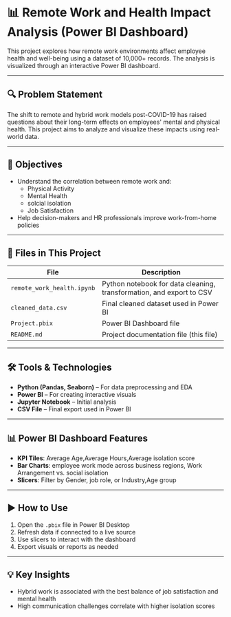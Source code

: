 # 📊 Remote Work and Health Impact Analysis (Power BI Dashboard)

This project explores how remote work environments affect employee health and well-being using a dataset of 10,000+ records. The analysis is visualized through an interactive Power BI dashboard.

---

## 🔍 Problem Statement

The shift to remote and hybrid work models post-COVID-19 has raised questions about their long-term effects on employees' mental and physical health. This project aims to analyze and visualize these impacts using real-world data.

---

## 🎯 Objectives

- Understand the correlation between remote work and:
  - Physical Activity
  - Mental Health
  - solcial isolation
  - Job Satisfaction
- Help decision-makers and HR professionals improve work-from-home policies

---

## 📁 Files in This Project

| File | Description |
|------|-------------|
| `remote_work_health.ipynb` | Python notebook for data cleaning, transformation, and export to CSV |
| `cleaned_data.csv` | Final cleaned dataset used in Power BI |
| `Project.pbix` | Power BI Dashboard file  |
| `README.md` | Project documentation file (this file) |

---

## 🛠️ Tools & Technologies

- **Python (Pandas, Seaborn)** – For data preprocessing and EDA
- **Power BI** – For creating interactive visuals
- **Jupyter Notebook** – Initial analysis
- **CSV File** – Final export used in Power BI

---

## 📊 Power BI Dashboard Features

- **KPI Tiles**: Average Age,Average Hours,Average isolation score
- **Bar Charts**: employee work mode across business regions, Work Arrangement vs. social isolation
- **Slicers**: Filter by Gender, job role, or Industry,Age group

---

## ▶️ How to Use

1. Open the `.pbix` file in Power BI Desktop
2. Refresh data if connected to a live source
3. Use slicers to interact with the dashboard
4. Export visuals or reports as needed

---

## 💡 Key Insights


- Hybrid work is associated with the best balance of job satisfaction and mental health
- High communication challenges correlate with higher isolation scores


